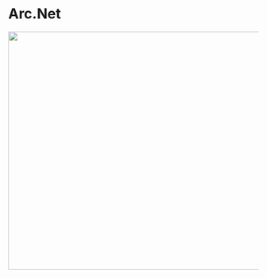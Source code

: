 # Arc.Net

<img src="https://github.com/XionWin/Arc.Net/blob/main/_Attachment/Screen_Short.png" width="800" height="480" />
